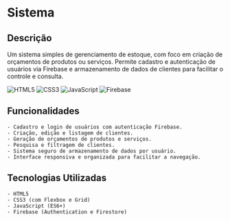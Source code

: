# Sistema

## Descrição
Um sistema simples de gerenciamento de estoque, com foco em criação de orçamentos de produtos ou serviços. Permite cadastro e autenticação de usuários via Firebase e armazenamento de dados de clientes para facilitar o controle e consulta.

![HTML5](https://img.shields.io/badge/HTML5-E34F26?style=for-the-badge&logo=html5&logoColor=white)
![CSS3](https://img.shields.io/badge/CSS3-1572B6?style=for-the-badge&logo=css3&logoColor=white)
![JavaScript](https://img.shields.io/badge/JavaScript-F7DF1E?style=for-the-badge&logo=javascript&logoColor=black)
![Firebase](https://img.shields.io/badge/Firebase-FFCA28?style=for-the-badge&logo=firebase&logoColor=black)

## Funcionalidades
```text
- Cadastro e login de usuários com autenticação Firebase.
- Criação, edição e listagem de clientes.
- Geração de orçamentos de produtos e serviços.
- Pesquisa e filtragem de clientes.
- Sistema seguro de armazenamento de dados por usuário.
- Interface responsiva e organizada para facilitar a navegação.
```

## Tecnologias Utilizadas
```text
- HTML5
- CSS3 (com Flexbox e Grid)
- JavaScript (ES6+)
- Firebase (Authentication e Firestore)
```
